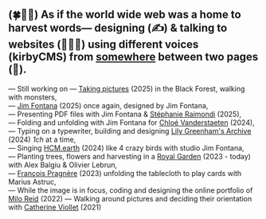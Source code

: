 (🍀🌱🌾) As if the world wide web was a home to harvest words— 
designing (✍️) & talking to websites (🧑🏻‍💻) using different voices (kirbyCMS) from [somewhere](https://paulbouigue.fr) between two pages (🛌).
---
—   Still working on — [Taking pictures](https://fastnachts.paulbouigue.fr/) (2025) in the Black Forest, walking with monsters, \
—   [Jim Fontana](https://studiojimfontana.fr) (2025) once again, designed by Jim Fontana, \
—   Presenting PDF files with Jim Fontana & [Stéphanie Raimondi](https://stephanieraimondi.com/) (2025), \
—   Folding and unfolding with Jim Fontana for [Chloé Vanderstaeten](https://chloevanderstraeten.com/) (2024), \
—   Typing on a typewriter, building and designing [Lily Greenham's Archive](https://lilygreenham.org) (2024) _1ch_ at a time, \
—   Singing [HCM.earth](https://hcm.earth/) (2024) like 4 crazy birds with studio Jim Fontana, \
—   Planting trees, flowers and harvesting in a [Royal Garden](https://bibliomania.xyz/) (2023 - today) with Alex Balgiu & Olivier Lebrun, \
—   [François Pragnère](https://francoispragnere.fr) (2023) unfolding the tablecloth to play cards with Marius Astruc, \
—   While the image is in focus, coding and designing the online portfolio of [Milo Reid](https://miloreid.com) (2022) 
—   Walking around pictures and deciding their orientation with [Catherine Viollet](https://catherineviollet.fr) (2021) 